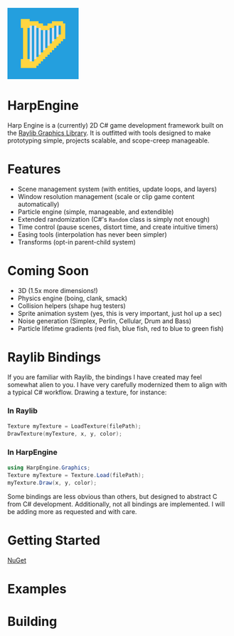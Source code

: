 ![Logo](logo.png)
# HarpEngine
Harp Engine is a (currently) 2D C# game development framework built on the [Raylib Graphics Library](https://www.raylib.com/). It is outfitted with tools designed to make prototyping simple, projects scalable, and scope-creep manageable.

# Features
- Scene management system (with entities, update loops, and layers)
- Window resolution management (scale or clip game content automatically)
- Particle engine (simple, manageable, and extendible)
- Extended randomization (C#'s `Random` class is simply not enough)
- Time control (pause scenes, distort time, and create intuitive timers)
- Easing tools (interpolation has never been simpler)
- Transforms (opt-in parent-child system)

# Coming Soon
- 3D (1.5x more dimensions!)
- Physics engine (boing, clank, smack)
- Collision helpers (shape hug testers)
- Sprite animation system (yes, this is very important, just hol up a sec)
- Noise generation (Simplex, Perlin, Cellular, Drum and Bass)
- Particle lifetime gradients (red fish, blue fish, red to blue to green fish)

# Raylib Bindings
If you are familiar with Raylib, the bindings I have created may feel somewhat alien to you. I have very carefully modernized them to align with a typical C# workflow. Drawing a texture, for instance:
### In Raylib
```c
Texture myTexture = LoadTexture(filePath);
DrawTexture(myTexture, x, y, color);
```
### In HarpEngine
```c#
using HarpEngine.Graphics;
Texture myTexture = Texture.Load(filePath);
myTexture.Draw(x, y, color);
```

Some bindings are less obvious than others, but designed to abstract C from C# development. Additionally, not all bindings are implemented. I will be adding more as requested and with care.

# Getting Started
[NuGet](https://www.nuget.org/packages/HarpEngine)

# Examples


# Building
